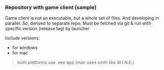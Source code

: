 ### Repository with game client (sample)

Game client is not an executable, but a whole set of files. And developing in parallel.
So, derived to separate repo.
Must be fetched via git & run with specific version (release tag) by launcher

Include versions:
* for windows
* for mac

> both platforms use .exe app (mac uses smth like W.I.N.E.)
